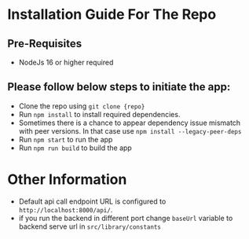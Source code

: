 # Installation Guide For The Repo

## Pre-Requisites
- NodeJs 16 or higher required

## Please follow below steps to initiate the app:

- Clone the repo using `git clone {repo}`
- Run `npm install` to install required dependencies. 
- Sometimes there is a chance to appear dependency issue mismatch with peer versions. In that case use `npm install --legacy-peer-deps`
- Run `npm start` to run the app
- Run `npm run build` to build the app

# Other Information

- Default api call endpoint URL is configured to `http://localhost:8000/api/`. 
- if you run the backend in different port change `baseUrl` variable to backend serve url in `src/library/constants`

